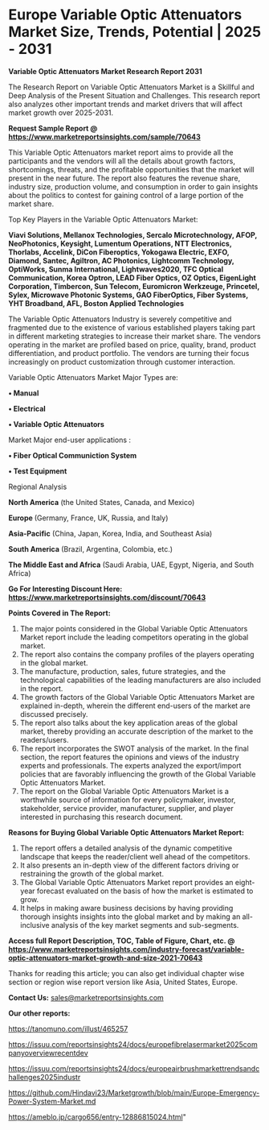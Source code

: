  # Europe Variable Optic Attenuators Market Size, Trends, Potential | 2025 - 2031

<strong>Variable Optic Attenuators Market Research Report 2031</strong>

The Research Report on Variable Optic Attenuators Market is a Skillful and Deep Analysis of the Present Situation and Challenges. This research report also analyzes other important trends and market drivers that will affect market growth over 2025-2031.

<strong>Request Sample Report @ <a href=https://www.marketreportsinsights.com/sample/70643>https://www.marketreportsinsights.com/sample/70643</a></strong>

This Variable Optic Attenuators market report aims to provide all the participants and the vendors will all the details about growth factors, shortcomings, threats, and the profitable opportunities that the market will present in the near future. The report also features the revenue share, industry size, production volume, and consumption in order to gain insights about the politics to contest for gaining control of a large portion of the market share.

Top Key Players in the Variable Optic Attenuators Market:

<strong>Viavi Solutions, Mellanox Technologies, Sercalo Microtechnology, AFOP, NeoPhotonics, Keysight, Lumentum Operations, NTT Electronics, Thorlabs, Accelink, DiCon Fiberoptics, Yokogawa Electric, EXFO, Diamond, Santec, Agiltron, AC Photonics, Lightcomm Technology, OptiWorks, Sunma International, Lightwaves2020, TFC Optical Communication, Korea Optron, LEAD Fiber Optics, OZ Optics, EigenLight Corporation, Timbercon, Sun Telecom, Euromicron Werkzeuge, Princetel, Sylex, Microwave Photonic Systems, GAO FiberOptics, Fiber Systems, YHT Broadband, AFL, Boston Applied Technologies</strong>

The Variable Optic Attenuators Industry is severely competitive and fragmented due to the existence of various established players taking part in different marketing strategies to increase their market share. The vendors operating in the market are profiled based on price, quality, brand, product differentiation, and product portfolio. The vendors are turning their focus increasingly on product customization through customer interaction.

Variable Optic Attenuators Market Major Types are:

<strong>• Manual

• Electrical

• Variable Optic Attenuators</strong>

Market Major end-user applications :

<strong>• Fiber Optical Communiction System

• Test Equipment</strong>

Regional Analysis

</u><strong><b>North America</b></strong> (the United States, Canada, and Mexico)

<strong><b>Europe </b></strong>(Germany, France, UK, Russia, and Italy)

<strong><b>Asia-Pacific</b></strong> (China, Japan, Korea, India, and Southeast Asia)

<strong><b>South America</b></strong> (Brazil, Argentina, Colombia, etc.)

<strong><b>The Middle East and Africa</b></strong> (Saudi Arabia, UAE, Egypt, Nigeria, and South Africa)

<strong>Go For Interesting Discount Here: <a href=https://www.marketreportsinsights.com/discount/70643>https://www.marketreportsinsights.com/discount/70643</a></strong>

<strong>Points Covered in The Report:</strong>
<ol>
  <li>The major points considered in the Global Variable Optic Attenuators Market report include the leading competitors operating in the global market.</li>
  <li>The report also contains the company profiles of the players operating in the global market.</li>
  <li>The manufacture, production, sales, future strategies, and the technological capabilities of the leading manufacturers are also included in the report.</li>
  <li>The growth factors of the Global Variable Optic Attenuators Market are explained in-depth, wherein the different end-users of the market are discussed precisely.</li>
  <li>The report also talks about the key application areas of the global market, thereby providing an accurate description of the market to the readers/users.</li>
  <li>The report incorporates the SWOT analysis of the market. In the final section, the report features the opinions and views of the industry experts and professionals. The experts analyzed the export/import policies that are favorably influencing the growth of the Global Variable Optic Attenuators Market.</li>
  <li>The report on the Global Variable Optic Attenuators Market is a worthwhile source of information for every policymaker, investor, stakeholder, service provider, manufacturer, supplier, and player interested in purchasing this research document.</li>
</ol>
<strong>Reasons for Buying Global Variable Optic Attenuators Market Report:</strong>

<ol>
  <li>The report offers a detailed analysis of the dynamic competitive landscape that keeps the reader/client well ahead of the competitors.</li>
  <li>It also presents an in-depth view of the different factors driving or restraining the growth of the global market.</li>
  <li>The Global Variable Optic Attenuators Market report provides an eight-year forecast evaluated on the basis of how the market is estimated to grow.</li>
  <li>It helps in making aware business decisions by having providing thorough insights insights into the global market and by making an all-inclusive analysis of the key market segments and sub-segments.</li>
</ol>
<strong>Access full Report Description, TOC, Table of Figure, Chart, etc. @ <a href=https://www.marketreportsinsights.com/industry-forecast/variable-optic-attenuators-market-growth-and-size-2021-70643>https://www.marketreportsinsights.com/industry-forecast/variable-optic-attenuators-market-growth-and-size-2021-70643</a></strong>


Thanks for reading this article; you can also get individual chapter wise section or region wise report version like Asia, United States, Europe.

<strong>Contact Us:</strong>
sales@marketreportsinsights.com

<strong>Our other reports:</strong>

<a href=https://tanomuno.com/illust/465257>https://tanomuno.com/illust/465257</a>

<a href=https://issuu.com/reportsinsights24/docs/europefibrelasermarket2025companyoverviewrecentdev>https://issuu.com/reportsinsights24/docs/europefibrelasermarket2025companyoverviewrecentdev</a>

<a href=https://issuu.com/reportsinsights24/docs/europeairbrushmarkettrendsandchallenges2025industr>https://issuu.com/reportsinsights24/docs/europeairbrushmarkettrendsandchallenges2025industr</a>

<a href=https://github.com/Hindavi23/Marketgrowth/blob/main/Europe-Emergency-Power-System-Market.md>https://github.com/Hindavi23/Marketgrowth/blob/main/Europe-Emergency-Power-System-Market.md</a>

<a href=https://ameblo.jp/cargo656/entry-12886815024.html>https://ameblo.jp/cargo656/entry-12886815024.html</a>"

